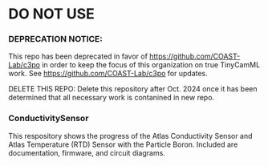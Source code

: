# DO NOT USE
### DEPRECATION NOTICE:
This repo has been deprecated in favor of https://github.com/COAST-Lab/c3po in order to keep the focus of this organization on true TinyCamML work. See https://github.com/COAST-Lab/c3po for updates.

DELETE THIS REPO: Delete this repository after Oct. 2024 once it has been determined that all necessary work is contanined in new repo.

### ConductivitySensor
This respository shows the progress of the Atlas Conductivity Sensor and Atlas Temperature (RTD) Sensor with the Particle Boron. Included are documentation, firmware, and circuit diagrams.
